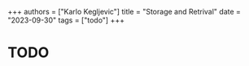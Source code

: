 +++
authors = ["Karlo Kegljevic"]
title = "Storage and Retrival"
date = "2023-09-30"
tags = ["todo"]
+++

# TODO